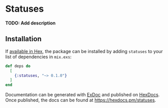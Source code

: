 # Statuses

**TODO: Add description**

## Installation

If [available in Hex](https://hex.pm/docs/publish), the package can be installed
by adding `statuses` to your list of dependencies in `mix.exs`:

```elixir
def deps do
  [
    {:statuses, "~> 0.1.0"}
  ]
end
```

Documentation can be generated with [ExDoc](https://github.com/elixir-lang/ex_doc)
and published on [HexDocs](https://hexdocs.pm). Once published, the docs can
be found at <https://hexdocs.pm/statuses>.

